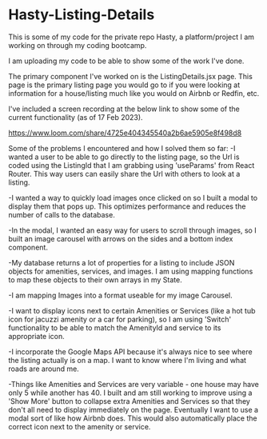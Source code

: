 # Hasty-Listing-Details
This is some of my code for the private repo Hasty, a platform/project I am working on through my coding bootcamp. 

I am uploading my code to be able to show some of the work I've done. 

The primary component I've worked on is the ListingDetails.jsx page. 
This page is the primary listing page you would go to if you were looking at information for a house/listing much like you would on Airbnb or Redfin, etc.

I've included a screen recording at the below link to show some of the current functionality (as of 17 Feb 2023).

https://www.loom.com/share/4725e404345540a2b6ae5905e8f498d8


Some of the problems I encountered and how I solved them so far:
-I wanted a user to be able to go directly to the listing page, so the Url is coded using the ListingId that I am grabbing using 'useParams' from React Router. This way users can easily share the Url with others to look at a listing.

-I wanted a way to quickly load images once clicked on so I built a modal to display them that pops up. This optimizes performance and reduces the number of calls to the database.

-In the modal, I wanted an easy way for users to scroll through images, so I built an image carousel with arrows on the sides and a bottom index component.

-My database returns a lot of properties for a listing to include JSON objects for amenities, services, and images. I am using mapping functions to map these objects to their own arrays in my State. 

-I am mapping Images into a format useable for my image Carousel.

-I want to display icons next to certain Amenities or Services (like a hot tub icon for jacuzzi amenity or a car for parking), so I am using 'Switch' functionality to be able to match the AmenityId and service to its appropriate icon. 

-I incorporate the Google Maps API because it's always nice to see where the listing actually is on a map. I want to know where I'm living and what roads are around me.

-Things like Amenities and Services are very variable - one house may have only 5 while another has 40. I built and am still working to improve using a 'Show More' button to collapse extra Amenities and Services so that they don't all need to display immediately on the page. Eventually I want to use a modal sort of like how Airbnb does. This would also automatically place the correct icon next to the amenity or service.

